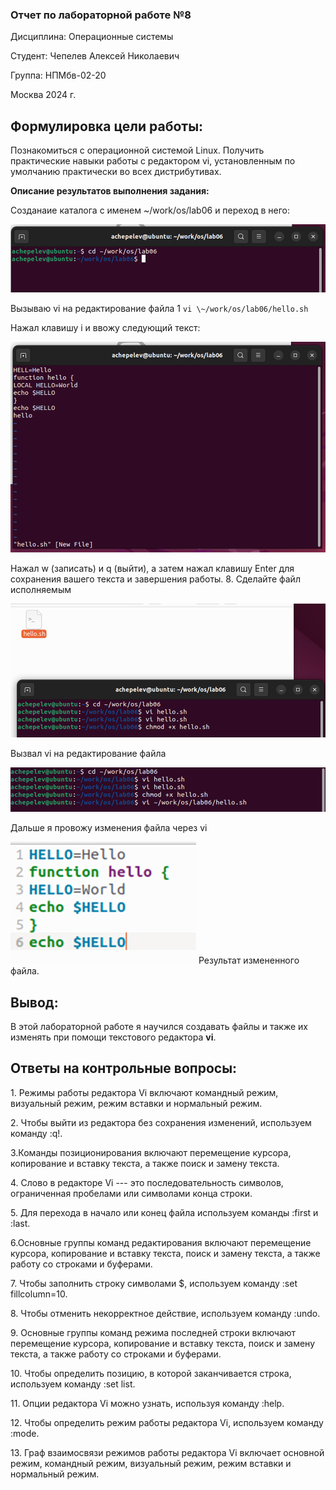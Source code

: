 ### Отчет по лабораторной работе **№8**

Дисциплина: Операционные системы

Студент: Чепелев Алексей Николаевич

Группа: НПМбв-02-20

Москва 2024 г.

## Формулировка цели работы:

Познакомиться с операционной системой Linux. Получить практические
навыки работы с редактором vi, установленным по умолчанию практически во
всех дистрибутивах.

**Описание результатов выполнения задания:**

Созданаие каталога с именем \~/work/os/lab06 и переход в него:

![alt text](images/image.png)

Вызываю vi на редактирование файла 1 ```vi \~/work/os/lab06/hello.sh```

Нажал клавишу i и ввожу следующий текст:

![alt text](images/image-1.png)

Нажал w (записать) и q (выйти), а затем нажал клавишу Enter для
сохранения вашего текста и завершения работы. 8. Сделайте файл
исполняемым

![alt text](images/image-2.png)

Вызвал vi на редактирование файла

![alt text](images/image-3.png)

Дальше я провожу изменения файла через vi

![alt text](images/image-4.png)
Результат измененного файла.

## Вывод:

В этой лабораторной работе я научился создавать файлы и также их
изменять при помощи текстового редактора **vi**.

## Ответы на контрольные вопросы:

1\. Режимы работы редактора Vi включают командный режим, визуальный
режим, режим вставки и нормальный режим.

2\. Чтобы выйти из редактора без сохранения изменений, используем
команду :q!.

3.Команды позиционирования включают перемещение курсора, копирование и
вставку текста, а также поиск и замену текста.

4\. Слово в редакторе Vi --- это последовательность символов,
ограниченная пробелами или символами конца строки.

5\. Для перехода в начало или конец файла используем команды :first и
:last.

6.Основные группы команд редактирования включают перемещение курсора,
копирование и вставку текста, поиск и замену текста, а также работу со
строками и буферами.

7\. Чтобы заполнить строку символами \$, используем команду :set
fillcolumn=10.

8\. Чтобы отменить некорректное действие, используем команду :undo.

9\. Основные группы команд режима последней строки включают перемещение
курсора, копирование и вставку текста, поиск и замену текста, а также
работу со строками и буферами.

10\. Чтобы определить позицию, в которой заканчивается строка,
используем команду :set list.

11\. Опции редактора Vi можно узнать, используя команду :help.

12\. Чтобы определить режим работы редактора Vi, используем команду
:mode.

13\. Граф взаимосвязи режимов работы редактора Vi включает основной
режим, командный режим, визуальный режим, режим вставки и нормальный
режим.
